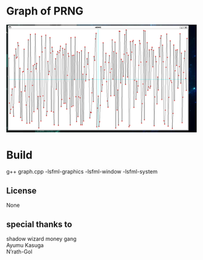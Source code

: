 # Graph of PRNG

![so that what it looks like kinda yeah](photo.jpg "what")

# Build
g++ graph.cpp -lsfml-graphics -lsfml-window -lsfml-system

## License
None

## special thanks to
shadow wizard money gang  
Ayumu Kasuga  
N’rath-Gol  
  

